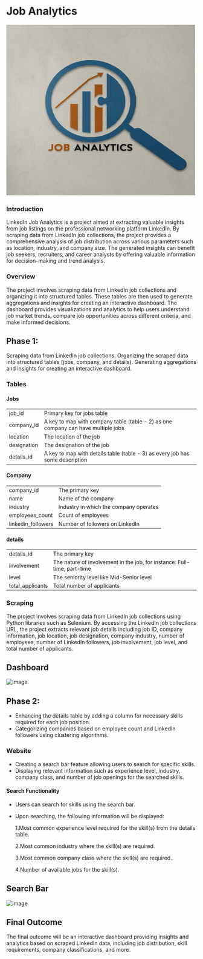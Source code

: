 # Job Analytics 
<img src="https://github.com/BIB-HACKER/linkedin-Job_Analytics/blob/main/logo.jpeg" 
     width="500" 
     height="450" />
     
### Introduction

LinkedIn Job Analytics is a project aimed at extracting valuable insights from job listings on the professional networking platform LinkedIn. By scraping data from LinkedIn job collections, the project provides a comprehensive analysis of job distribution across various parameters such as location, industry, and company size. The generated insights can benefit job seekers, recruiters, and career analysts by offering valuable information for decision-making and trend analysis.

### Overview

The project involves scraping data from LinkedIn job collections and organizing it into structured tables. These tables are then used to generate aggregations and insights for creating an interactive dashboard. The dashboard provides visualizations and analytics to help users understand job market trends, compare job opportunities across different criteria, and make informed decisions.

## Phase 1:

Scraping data from LinkedIn job collections.
Organizing the scraped data into structured tables (jobs, company, and details).
Generating aggregations and insights for creating an interactive dashboard.

### Tables

#### Jobs

|   |   |
| ------------ | ------------ |
| job_id  | Primary key for jobs table  |
|  company_id |  A key to map with company table (table - 2) as one company can have multiple jobs  |
|  location |   The location of the job |
| designation  |  The designation of the job |
| details_id  | A key to map with details table (table - 3) as every job has some description  |

#### Company
|   |   |
| ------------ | ------------ |
|  company_id |  The primary key |
|  name |  Name of the company |
| industry  |   Industry in which the company operates |
|  employees_count |  Count of employees |
| linkedin_followers  | Number of followers on LinkedIn  |

#### details
|   |   |
| ------------ | ------------ |
|  details_id |  The primary key |
|  involvement |  The nature of involvement in the job, for instance: Full-time, part-time  |
| level  |  The seniority level like Mid-Senior level |
| total_applicants  |  Total number of applicants |

### Scraping 
The project involves scraping data from LinkedIn job collections using Python libraries such as Selenium. By accessing the LinkedIn job collections URL, the project extracts relevant job details including job ID, company information, job location, job designation, company industry, number of employees, number of LinkedIn followers, job involvement, job level, and total number of applicants.

## Dashboard

![image](https://github.com/rraghavs/Linkedin-Scraper/assets/156883419/19e3b6c4-a524-4cdf-8810-120ae829c500)



## Phase 2: 

- Enhancing the details table by adding a column for necessary skills required for each job 
   position.
- Categorizing companies based on employee count and LinkedIn followers using clustering 
  algorithms.

### Website
- Creating a search bar feature allowing users to search for specific skills.
- Displaying relevant information such as experience level, industry, company class, and number 
  of job openings for the searched skills.
#### Search Functionality
- Users can search for skills using the search bar.
- Upon searching, the following information will be displayed:

  1.Most common experience level required for the skill(s) from the details table.
  
  2.Most common industry where the skill(s) are required.
  
  3.Most common company class where the skill(s) are required.
  
  4.Number of available jobs for the skill(s).

## Search Bar

![image](https://github.com/rraghavs/Linkedin-Scraper/assets/156883419/0b5b0817-bae0-4b86-8a90-528a749640a7)



## Final Outcome

The final outcome will be an interactive dashboard providing insights and analytics based on scraped LinkedIn data, including job distribution, skill requirements, company classifications, and more.
